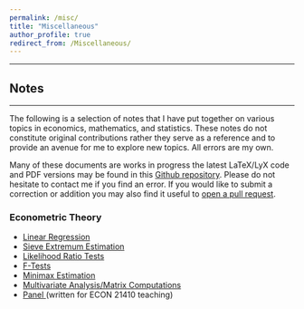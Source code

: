 ```yaml
---
permalink: /misc/
title: "Miscellaneous"
author_profile: true
redirect_from: /Miscellaneous/
---
```


---
## Notes
---
The following is a selection of notes that I have put together on various topics in economics, mathematics, and statistics. These notes do not constitute original contributions rather they serve as a reference and to provide an avenue for me to explore new topics. All errors are my own.

Many of these documents are works in progress the latest LaTeX/LyX code and PDF versions may be found in this <a href="https://github.com/ariboyarsky/Economics">Github repository</a>. Please do not hesitate to contact me if you find an error. If you would like to submit a correction or addition you may also find it useful to <a href="https://github.com/ariboyarsky/Economics/compare?expand=1">open a pull request</a>.

### Econometric Theory
<ul><li><a href="https://github.com/ariboyarsky/Economics/blob/master/Notes/Econometric%20Theory/A%20Rigorous%20Look%20at%20Linear%20Regression.pdf">Linear Regression</a></li><li><a href="https://github.com/ariboyarsky/Economics/blob/master/Notes/Econometric%20Theory/SieveAsymptoticsPrimer.pdf">Sieve Extremum Estimation</a></li><li><a href="https://github.com/ariboyarsky/Economics/blob/master/Notes/Econometric%20Theory/LikelihoodRatioStatistics.pdf">Likelihood Ratio Tests</a></li><li><a href="https://github.com/ariboyarsky/Economics/blob/master/Notes/Econometric%20Theory/Understanding%20the%20F-Test.pdf">F-Tests</a></li><li><a href="https://github.com/ariboyarsky/Economics/blob/master/Notes/Econometric%20Theory/MinimaxTheory.pdf">Minimax Estimation</a></li><li><a href="http://ariboyarsky.com/wp-content/uploads/2019/01/Multivariate_Analysis_Notes.pdf">Multivariate Analysis/Matrix Computations</a></li><li><a href="https://github.com/ariboyarsky/Economics/blob/master/Notes/Econometric%20Theory/Panel.pdf">Panel </a>(written for ECON 21410 teaching)</li></ul>
